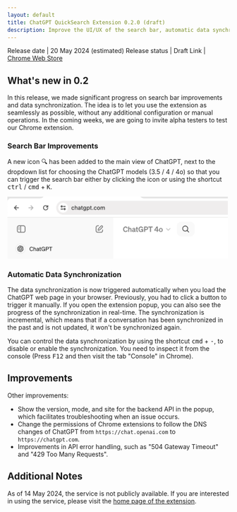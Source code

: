 ```yaml
---
layout: default
title: ChatGPT QuickSearch Extension 0.2.0 (draft)
description: Improve the UI/UX of the search bar, automatic data synchronization
---
```


Release date | 20 May 2024 (estimated)
Release status | Draft
Link | [Chrome Web Store](https://chromewebstore.google.com/detail/chatgpt-quicksearch/jclniokkhcjpgfijopjahldoepdikcko)

## What's new in 0.2

In this release, we made significant progress on search bar improvements and data synchronization. The idea is to let you use the extension as seamlessly as possible, without any additional configuration or manual operations. In the coming weeks, we are going to invite alpha testers to test our Chrome extension.

### Search Bar Improvements

A new icon 🔍 has been added to the main view of ChatGPT, next to the dropdown list for choosing the ChatGPT models (3.5 / 4 / 4o) so that you can trigger the search bar either by clicking the icon or using the shortcut <kbd>ctrl</kbd> / <kbd>cmd</kbd> + <kbd>K</kbd>.

<img src="/assets/2024-05-16-search-icon.png" alt="Search Icon" style="max-width: 500px" />

### Automatic Data Synchronization

The data synchronization is now triggered automatically when you load the ChatGPT web page in your browser. Previously, you had to click a button to trigger it manually. If you open the extension popup, you can also see the progress of the synchronization in real-time. The synchronization is incremental, which means that if a conversation has been synchronized in the past and is not updated, it won't be synchronized again.

You can control the data synchronization by using the shortcut <kbd>cmd</kbd> + <kbd>-</kbd>, to disable or enable the synchronization. You need to inspect it from the console (Press <kbd>F12</kbd> and then visit the tab "Console" in Chrome).

## Improvements

Other improvements:

* Show the version, mode, and site for the backend API in the popup, which facilitates troubleshooting when an issue occurs.
* Change the permissions of Chrome extensions to follow the DNS changes of ChatGPT from `https://chat.openai.com` to `https://chatgpt.com`.
* Improvements in API error handling, such as "504 Gateway Timeout" and "429 Too Many Requests".

## Additional Notes

As of 14 May 2024, the service is not publicly available. If you are interested in using the service, please visit the [home page of the extension](/chatgpt).
